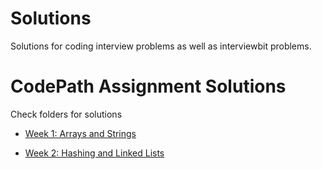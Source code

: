 # Solutions 
Solutions for coding interview problems as well as interviewbit problems.

# CodePath Assignment Solutions

Check folders for solutions

* [Week 1: Arrays and Strings](./week_1)

* [Week 2: Hashing and Linked Lists](./week_2)


